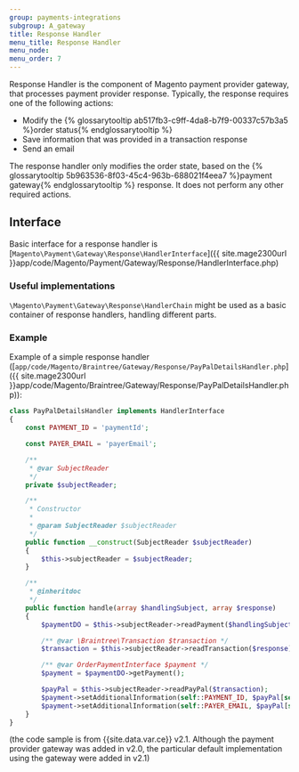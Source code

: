 ```yaml
---
group: payments-integrations
subgroup: A_gateway
title: Response Handler
menu_title: Response Handler
menu_node: 
menu_order: 7
---
```


Response Handler is the component of Magento payment provider gateway, that processes payment provider response. Typically, the response requires one of the following actions:

- Modify the {% glossarytooltip ab517fb3-c9ff-4da8-b7f9-00337c57b3a5 %}order status{% endglossarytooltip %}
- Save information that was provided in a transaction response
- Send an email

The response handler only modifies the order state, based on the {% glossarytooltip 5b963536-8f03-45c4-963b-688021f4eea7 %}payment gateway{% endglossarytooltip %} response. It does not perform any other required actions.

## Interface

Basic interface for a response handler is [`Magento\Payment\Gateway\Response\HandlerInterface`]({{ site.mage2300url }}app/code/Magento/Payment/Gateway/Response/HandlerInterface.php)

### Useful implementations

`\Magento\Payment\Gateway\Response\HandlerChain` might be used as a basic container of response handlers, handling different parts.

### Example

Example of a simple response handler ([`app/code/Magento/Braintree/Gateway/Response/PayPalDetailsHandler.php`]({{ site.mage2300url }}app/code/Magento/Braintree/Gateway/Response/PayPalDetailsHandler.php)):

```php
class PayPalDetailsHandler implements HandlerInterface
{
    const PAYMENT_ID = 'paymentId';

    const PAYER_EMAIL = 'payerEmail';

    /**
     * @var SubjectReader
     */
    private $subjectReader;

    /**
     * Constructor
     *
     * @param SubjectReader $subjectReader
     */
    public function __construct(SubjectReader $subjectReader)
    {
        $this->subjectReader = $subjectReader;
    }

    /**
     * @inheritdoc
     */
    public function handle(array $handlingSubject, array $response)
    {
        $paymentDO = $this->subjectReader->readPayment($handlingSubject);

        /** @var \Braintree\Transaction $transaction */
        $transaction = $this->subjectReader->readTransaction($response);

        /** @var OrderPaymentInterface $payment */
        $payment = $paymentDO->getPayment();

        $payPal = $this->subjectReader->readPayPal($transaction);
        $payment->setAdditionalInformation(self::PAYMENT_ID, $payPal[self::PAYMENT_ID]);
        $payment->setAdditionalInformation(self::PAYER_EMAIL, $payPal[self::PAYER_EMAIL]);
    }
}
```

(the code sample is from {{site.data.var.ce}} v2.1. Although the payment provider gateway was added in v2.0, the particular default implementation using the gateway were added in v2.1)
